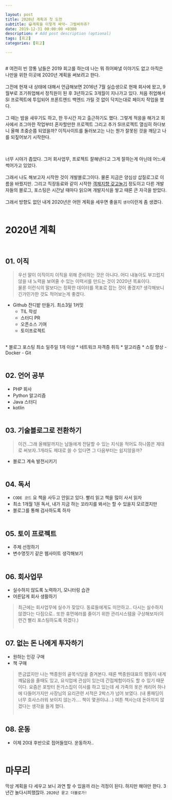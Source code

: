 ```yaml
---

layout: post
title: 2020년 계획과 첫 도전
subtitle: 😁계획을 이렇게 싸악~ 그럴싸하쥬?
date: 2019-12-31 00:00:00 +0300
description: # Add post description (optional)
tags: [회고]
categories: [회고]

---
```

<br>
# 여전히 빈 깡통
남들은 2019 회고를 하는데 나는 뭐 쥐어짜낼 이야기도 없고 아직은 나만을 위한 이곳에 2020년 계획을 써보려고 한다.<br><br>
그전에 현재 내 상태에 대해서 언급해보면 2016년 7월 실습생으로 현재 회사에 왔고, 9월부로 조기취업해서 정직원이 된 후 3년하고도 3개월이 지나가고 있다. 처음 취업해서 SI 프로젝트에 투입되어 프론트엔드 백엔드 가릴 것 없이 닥치는대로 페이지 작업을 했다.<br><br>
그 때는 밤을 새우기도 하고, 한 두시간 자고 출근하기도 했다. 그렇게 적응을 해가고 회사에서 조그마한 작업부터 혼자할만한 프로젝트 그리고 추가 SI프로젝트 열심히 하다보니 올해 초중순쯤 되었을까? 이직사이트를 둘러보고는 나는 뭔가 잘못된 것을 깨닫고 나를 되짚어보기 시작한다.<br><br><br>

너무 시야가 좁았다. 그저 회사업무, 프로젝트 잘해낸다고 그게 잘하는게 아닌데 어느새 썩어가고 있었다.<br><br>
그래서 나도 해보고자 시작한 것이 개발블로그이다. 물론 지금은 양심상 삽질로그로 이름을 바꿨지만. 그리고 직장동료와 같이 시작한 [객체지향 갖고놀기](https://github.com/PAPION93/Object-Oriented) 정도이고 다른 개발자들의 블로그, 포스팅은 시간날 때마다 읽으며 개발지식을 쌓고 때론 큰 자극을 받았다.<br><br>
그래서 방향도 없던 내게 2020년은 어떤 계획을 세우면 좋을지 `생각`이란게 좀 생겼다.<br><br>

# 2020년 계획<br><br>
## 01. 이직
> 우선 말이 이직이지 이직을 위해 준비하는 것은 아니다. 어디 내놓아도 부끄럽지 않을 내 노력을 보여줄 수 있는 이력서를 만드는 것이 2020년 목표이다.<br>
물론 이런식의 말보다는 정확한 데이터를 목표로 잡는 것이 좋겠지? 생각해보니 긴가민가한 것도 적어보는게 좋겠다.

* Github 잔디밭 만들기. 최소3일 1커밋
  - TIL 작성
  - 스터디 PR
  - 오픈소스 기여
  - 토이프로젝트
<br>
* 블로그 포스팅 최소 일주일 1개 이상
* 네트워크 자격증 취득
* 알고리즘
* 스킬 향상
  - Docker
  - Git
<br><br>

## 02. 언어 공부
- PHP 회사
- Python 알고리즘
- Java 스터디
- kotlin
<br><br>

## 03. 기술블로그로 전환하기
> 이건..그래 올해말까지는 남들에게 전달할 수 있는 지식을 적어도 하나쯤은 제대로 써보자..1개라도 제대로 쓸 수 있다면 그 다음부터는 쉽지않을까?

- 블로그 계속 발전시키기
<br><br>

## 04. 독서
- `CODE 코드` 요 책을 사두고 안읽고 있다. 빨리 읽고 책을 많이 사서 읽자
- 최소 1개월 1권 독서, 내가 지금 하는 꼬라지를 봐서는 할 수 있을지 모르겠지만
- 블로그를 통해 검사하도록 하자
<br><br>

## 05. 토이 프로젝트
- 주제 선정하기
- 변수명짓기 같은 웹사이트 생각해보기
<br><br>

## 06. 회사업무
- 실수하지 않도록 노력하기, 모니터링 습관
- 어른답게 회사 생활하기
> 최근에는 회사업무에 실수가 잦았다. 동료들에게도 미안하고.. 다시는 실수하지 않겠다는 다짐으로.. 또한 휴먼에러를 줄이기 위한 관리시스템을 구상해보자(이런건 빨리 포스팅하도록 하겠다.)
<br><br>

## 07. 없는 돈 나에게 투자하기
- 원하는 인강 구매
- 책 구매
> 뜬금없지만 나는 백종원의 골목식당을 즐겨본다. 때론 백종원대표의 행동이 내게 꺠닳음을 줄때도 있고, 요식업에 관심이 있는데 간접체험이라도 할 수 있기 때문이다. 요즘은 포방터 돈가스집이 이사를 하고 있는데 세 가족의 옷은 캐리어 하나에 다들어가지만 사장님의 요리관련 서적은 2박스가 넘어 보였다. (내 롱패딩이 너무 호사스러워 보이지 않는가.... 책이 몇권이냐...) 여튼 책사는데 돈아끼지 않겠다는 생각을 들게 했다.
<br><br>

## 08. 운동
- 이제 20대 후반으로 접어들었다. 운동하자..
<br><br>

# 마무리
막상 계획을 다 세우고 보니 과연 할 수 있을까 라는 걱정이 된다. 하지만 해야만 한다. 3년간 놀다시피했잖아. `2020년 묻고 더블로가!`

